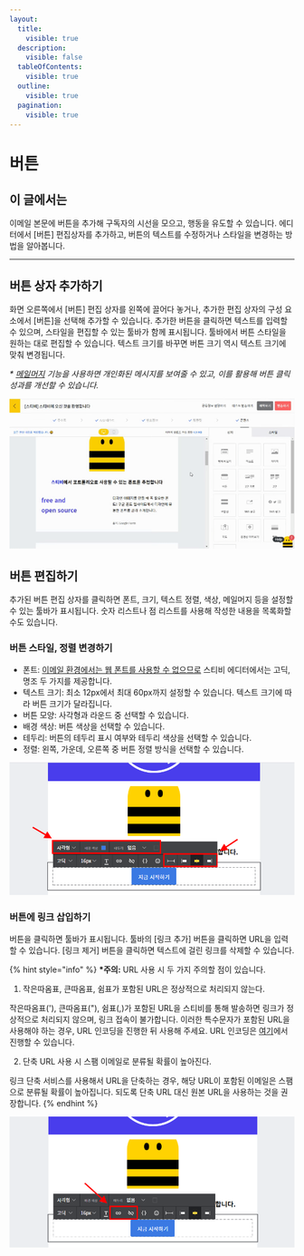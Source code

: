 ```yaml
---
layout:
  title:
    visible: true
  description:
    visible: false
  tableOfContents:
    visible: true
  outline:
    visible: true
  pagination:
    visible: true
---
```


# 버튼

## 이 글에서는

이메일 본문에 버튼을 추가해 구독자의 시선을 모으고, 행동을 유도할 수 있습니다. 에디터에서 \[버튼] 편집상자를 추가하고, 버튼의 텍스트를 수정하거나 스타일을 변경하는 방법을 알아봅니다.

***

## 버튼 상자 추가하기 <a href="#h_01ggs74cn7x4h932j3hwjynz55" id="h_01ggs74cn7x4h932j3hwjynz55"></a>

화면 오른쪽에서 \[버튼] 편집 상자를 왼쪽에 끌어다 놓거나, 추가한 편집 상자의 구성 요소에서 \[버튼]을 선택해 추가할 수 있습니다. 추가한 버튼을 클릭하면 텍스트를 입력할 수 있으며, 스타일을 편집할 수 있는 툴바가 함께 표시됩니다. 툴바에서 버튼 스타일을 원하는 대로 편집할 수 있습니다. 텍스트 크기를 바꾸면 버튼 크기 역시 텍스트 크기에 맞춰 변경됩니다.

_\*_ [_메일머지_](../personalized-merge.md) _기능을 사용하면 개인화된 메시지를 보여줄 수 있고, 이를 활용해 버튼 클릭 성과를 개선할 수 있습니다._

![](<../../../.gitbook/assets/1 (8).gif>)

## 버튼 편집하기

추가된 버튼 편집 상자를 클릭하면 폰트, 크기, 텍스트 정렬, 색상, 메일머지 등을 설정할 수 있는 툴바가 표시됩니다. 숫자 리스트나 점 리스트를 사용해 작성한 내용을 목록화할 수도 있습니다.

### 버튼 스타일, 정렬 변경하기 <a href="#h_01ggs74ppr0w6gy35f4xbjxxjb" id="h_01ggs74ppr0w6gy35f4xbjxxjb"></a>

* 폰트: [이메일 환경에서는 웹 폰트를 사용할 수 없으므로](https://blog.stibee.com/nyuseureteo-dijaineul-dowajuneun-saeroun-ponteu-sayongbeob/) 스티비 에디터에서는 고딕, 명조 두 가지를 제공합니다.
* 텍스트 크기: 최소 12px에서 최대 60px까지 설정할 수 있습니다. 텍스트 크기에 따라 버튼 크기가 달라집니다.
* 버튼 모양: 사각형과 라운드 중 선택할 수 있습니다.
* 배경 색상: 버튼 색상을 선택할 수 있습니다.
* 테두리: 버튼의 테두리 표시 여부와 테두리 색상을 선택할 수 있습니다.
* 정렬: 왼쪽, 가운데, 오른쪽 중 버튼 정렬 방식을 선택할 수 있습니다.

![](<../../../.gitbook/assets/3 (16).png>)

### 버튼에 링크 삽입하기 <a href="#h_01ggs74hn1na9h0h7em1xfngbt" id="h_01ggs74hn1na9h0h7em1xfngbt"></a>

버튼을 클릭하면 툴바가 표시됩니다. 툴바의 \[링크 추가] 버튼을 클릭하면 URL을 입력할 수 있습니다. \[링크 제거] 버튼을 클릭하면 텍스트에 걸린 링크를 삭제할 수 있습니다.

{% hint style="info" %}
**\*주의:** URL 사용 시 두 가지 주의할 점이 있습니다.

1. 작은따옴표, 큰따옴표, 쉼표가 포함된 URL은 정상적으로 처리되지 않는다.

작은따옴표('), 큰따옴표("), 쉼표(,)가 포함된 URL을 스티비를 통해 발송하면 링크가 정상적으로 처리되지 않으며, 링크 접속이 불가합니다. 이러한 특수문자가 포함된 URL을 사용해야 하는 경우, URL 인코딩을 진행한 뒤 사용해 주세요. URL 인코딩은 [여기](https://www.urlencoder.org/)에서 진행할 수 있습니다.

2. 단축 URL 사용 시 스팸 이메일로 분류될 확률이 높아진다.

링크 단축 서비스를 사용해서 URL을 단축하는 경우, 해당 URL이 포함된 이메일은 스팸으로 분류될 확률이 높아집니다. 되도록 단축 URL 대신 원본 URL을 사용하는 것을 권장합니다.
{% endhint %}

![](<../../../.gitbook/assets/2 (15).png>)
